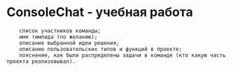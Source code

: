 # ConsoleChat  - учебная работа

        список участников команды;
        имя тимлида (по желанию);
        описание выбранной идеи решения;
        описание пользовательских типов и функций в проекте;
        пояснение, как были распределены задачи в команде (кто какую часть проекта реализовывал).
